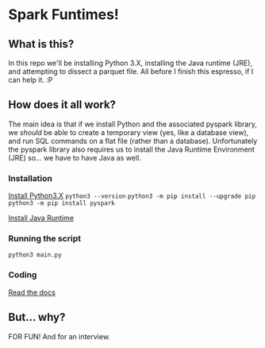 # Spark Funtimes!

## What is this?

In this repo we'll be installing Python 3.X, installing the Java runtime (JRE), and attempting to dissect a parquet file. All before I finish this espresso, if I can help it. :P

## How does it all work?

The main idea is that if we install Python and the associated pyspark library, we *should* be able to create a temporary view (yes, like a database view), and run SQL commands on a flat file (rather than a database). Unfortunately the pyspark library also requires us to install the Java Runtime Environment (JRE) so... we have to have Java as well.

### Installation

[Install Python3.X](https://www.python.org/downloads/)
`python3 --version`
`python3 -m pip install --upgrade pip`
`python3 -m pip install pyspark `

[Install Java Runtime](https://www.java.com/en/)

### Running the script

`python3 main.py`

### Coding

[Read the docs](https://spark.apache.org/docs/latest/sql-data-sources-parquet.html)

## 

## But... why?

FOR FUN! And for an interview.